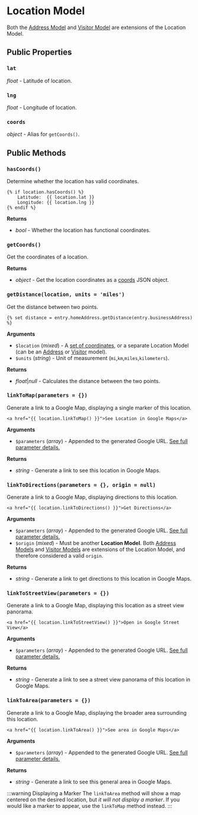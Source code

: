 # Location Model

Both the [Address Model](/models/address-model/) and [Visitor Model](/models/visitor-model/) are extensions of the Location Model.

## Public Properties

### `lat`

_float_ - Latitude of location.

### `lng`

_float_ - Longitude of location.

### `coords`

_object_ - Alias for `getCoords()`.

## Public Methods

### `hasCoords()`

Determine whether the location has valid coordinates.

```twig
{% if location.hasCoords() %}
    Latitude:  {{ location.lat }}
    Longitude: {{ location.lng }}
{% endif %}
```

**Returns**

- _bool_ - Whether the location has functional coordinates.

### `getCoords()`

Get the coordinates of a location.

**Returns**

- _object_ - Get the location coordinates as a [coords](/models/coordinates/) JSON object.

### `getDistance(location, units = 'miles')`

Get the distance between two points.

```twig
{% set distance = entry.homeAddress.getDistance(entry.businessAddress) %}
```

**Arguments**

- `$location` (_mixed_) - A [set of coordinates](/models/coordinates/), or a separate Location Model (can be an [Address](/models/address-model/) or [Visitor](/models/visitor-model/) model).
- `$units` (_string_) - Unit of measurement (`mi`,`km`,`miles`,`kilometers`).

**Returns**

- _float_|_null_ - Calculates the distance between the two points.

### `linkToMap(parameters = {})`

Generate a link to a Google Map, displaying a single marker of this location.

```twig
<a href="{{ location.linkToMap() }}">See Location in Google Maps</a>
```

**Arguments**

- `$parameters` (_array_) - Appended to the generated Google URL. [See full parameter details.](https://developers.google.com/maps/documentation/urls/get-started#parameters)

**Returns**

- _string_ - Generate a link to see this location in Google Maps.

### `linkToDirections(parameters = {}, origin = null)`

Generate a link to a Google Map, displaying directions to this location.

```twig
<a href="{{ location.linkToDirections() }}">Get Directions</a>
```

**Arguments**

- `$parameters` (_array_) - Appended to the generated Google URL. [See full parameter details.](https://developers.google.com/maps/documentation/urls/get-started#directions-action)
- `$origin` (_mixed_) - Must be another **Location Model**. Both [Address Models](/models/address-model/) and [Visitor Models](/models/visitor-model/) are extensions of the Location Model, and therefore considered a valid `origin`.

**Returns**

- _string_ - Generate a link to get directions to this location in Google Maps.

### `linkToStreetView(parameters = {})`

Generate a link to a Google Map, displaying this location as a street view panorama.

```twig
<a href="{{ location.linkToStreetView() }}">Open in Google Street View</a>
```

**Arguments**

- `$parameters` (_array_) - Appended to the generated Google URL. [See full parameter details.](https://developers.google.com/maps/documentation/urls/get-started#street-view-action)

**Returns**

- _string_ - Generate a link to see a street view panorama of this location in Google Maps.

### `linkToArea(parameters = {})`

Generate a link to a Google Map, displaying the broader area surrounding this location.

```twig
<a href="{{ location.linkToArea() }}">See area in Google Maps</a>
```

**Arguments**

- `$parameters` (_array_) - Appended to the generated Google URL. [See full parameter details.](https://developers.google.com/maps/documentation/urls/get-started#map-action)

**Returns**

- _string_ - Generate a link to see this general area in Google Maps.

:::warning Displaying a Marker
The `linkToArea` method will show a map centered on the desired location, but _it will not display a marker_. If you would like a marker to appear, use the `linkToMap` method instead.
:::
